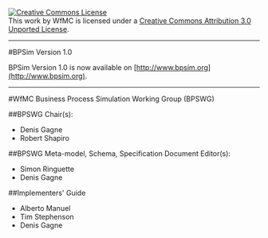 <a rel="license" href="http://creativecommons.org/licenses/by/3.0/"><img alt="Creative Commons License" style="border-width:0" src="http://i.creativecommons.org/l/by/3.0/88x31.png" /></a><br />This work by WfMC is licensed under a <a rel="license" href="http://creativecommons.org/licenses/by/3.0/">Creative Commons Attribution 3.0 Unported License</a>.

----
#BPSim Version 1.0

BPSim Version 1.0 is now available on [http://www.bpsim.org](http://www.bpsim.org).

----
#WfMC Business Process Simulation Working Group (BPSWG)

##BPSWG Chair(s):
 * Denis Gagne
 * Robert Shapiro

##BPSWG Meta-model, Schema, Specification Document Editor(s):
* Simon Ringuette
* Denis Gagne

##Implementers' Guide
   * Alberto Manuel
   * Tim Stephenson
   * Denis Gagne


